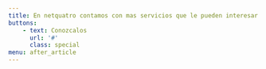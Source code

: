 ```yaml
---
title: En netquatro contamos con mas servicios que le pueden interesar
buttons:
    - text: Conozcalos
      url: '#'
      class: special
menu: after_article      
---
```

